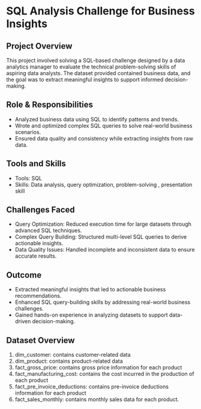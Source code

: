 # SQL Analysis Challenge for Business Insights
## Project Overview
This project involved solving a SQL-based challenge designed by a data analytics manager to evaluate the technical problem-solving skills of aspiring data analysts. 
The dataset provided contained business data, and the goal was to extract meaningful insights to support informed decision-making.

## Role & Responsibilities
- Analyzed business data using SQL to identify patterns and trends.
- Wrote and optimized complex SQL queries to solve real-world business scenarios.
- Ensured data quality and consistency while extracting insights from raw data.

## Tools and Skills
- Tools: SQL
- Skills: Data analysis, query optimization, problem-solving , presentation skill

## Challenges Faced
- Query Optimization: Reduced execution time for large datasets through advanced SQL techniques.
- Complex Query Building: Structured multi-level SQL queries to derive actionable insights.
- Data Quality Issues: Handled incomplete and inconsistent data to ensure accurate results.

## Outcome
- Extracted meaningful insights that led to actionable business recommendations.
- Enhanced SQL query-building skills by addressing real-world business challenges.
- Gained hands-on experience in analyzing datasets to support data-driven decision-making.

## Dataset Overview
1. dim_customer: contains customer-related data
2. dim_product: contains product-related data
3. fact_gross_price: contains gross price information for each product
4. fact_manufacturing_cost: contains the cost incurred in the production of each product
5. fact_pre_invoice_deductions: contains pre-invoice deductions information for each product
6. fact_sales_monthly: contains monthly sales data for each product.

 


